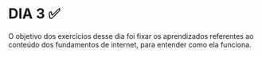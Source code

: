 # DIA 3 :white_check_mark:

O objetivo dos exercícios desse dia foi fixar os aprendizados referentes ao conteúdo dos fundamentos de internet, para entender como ela funciona.